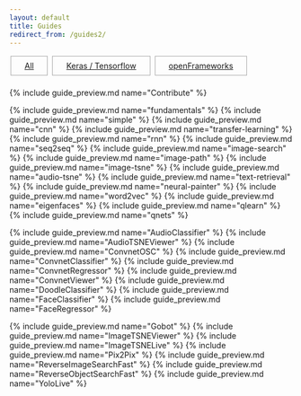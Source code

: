 ```yaml
---
layout: default
title: Guides
redirect_from: /guides2/
---
```


<style>
.project {
    width:280px;
    height:200px;
    margin:10px;
    padding:0px;
    position:relative;
    display:inline-block;
    text-align:left;
}

.overlay {
	width:100%;
    height:100%;
    position:absolute;
    top:0;
    left:0;
    display:inline-block;
    -webkit-box-sizing:border-box;
    -moz-box-sizing:border-box;
    box-sizing:border-box;
    color:white;
}

.overlay_title {
    font-size:1.25em;
    background:rgba(0,0,0,0.7);
    padding:7px;
}
/*
.overlay_description {
    font-size:1.1em;
    background:rgba(0,0,0,0.7);
    margin-top:0px;
    padding:4px;
    width: 100%;
    border-top: 1px solid rgba(255,255,255,0.45);
}*/
.overlay_summary {
    font-size:0.95em;
    background:rgba(0,0,0,0.7);
    display: none;
    margin-top:8px;
    /*padding:10px;*/
    width: 100%;
}
.project a:hover .overlay_summary {
    display:inline-block;
}
.overlay .overlay_summary li {
    padding:2px;
}



#platforms {
	margin-top:10px;
	margin-bottom:20px;
}
.platform {
	border: 1px solid #aaa;
	padding-bottom: 8px;
	padding-top: 8px;
	padding-left: 24px;
	padding-right: 24px;
	margin: 2px;
	display:inline-block;
}

</style>



<div id="platforms">
	<div id="platform_all" class="platform"><a href="javascript:displayAll();">All</a></div>
	<div id="platform_python" class="platform"><a href="javascript:displayByKey('python');">Keras / Tensorflow</a></div>
	<div id="platform_openframeworks" class="platform"><a href="javascript:displayByKey('openframeworks');">openFrameworks</a></div>
</div>


{% include guide_preview.md name="Contribute" %}

{% include guide_preview.md name="fundamentals" %}
{% include guide_preview.md name="simple" %}
{% include guide_preview.md name="cnn" %}
{% include guide_preview.md name="transfer-learning" %}
{% include guide_preview.md name="rnn" %}
{% include guide_preview.md name="seq2seq" %}
{% include guide_preview.md name="image-search" %}
{% include guide_preview.md name="image-path" %}
{% include guide_preview.md name="image-tsne" %}
{% include guide_preview.md name="audio-tsne" %}
{% include guide_preview.md name="text-retrieval" %}
{% include guide_preview.md name="neural-painter" %}
{% include guide_preview.md name="word2vec" %}
{% include guide_preview.md name="eigenfaces" %}
{% include guide_preview.md name="qlearn" %}
{% include guide_preview.md name="qnets" %}

{% include guide_preview.md name="AudioClassifier" %}
{% include guide_preview.md name="AudioTSNEViewer" %}
{% include guide_preview.md name="ConvnetOSC" %}
{% include guide_preview.md name="ConvnetClassifier" %}
{% include guide_preview.md name="ConvnetRegressor" %}
{% include guide_preview.md name="ConvnetViewer" %}
{% include guide_preview.md name="DoodleClassifier" %}
{% include guide_preview.md name="FaceClassifier" %}
{% include guide_preview.md name="FaceRegressor" %}

{% include guide_preview.md name="Gobot" %}
{% include guide_preview.md name="ImageTSNEViewer" %}
{% include guide_preview.md name="ImageTSNELive" %}
{% include guide_preview.md name="Pix2Pix" %}
{% include guide_preview.md name="ReverseImageSearchFast" %}
{% include guide_preview.md name="ReverseObjectSearchFast" %}
{% include guide_preview.md name="YoloLive" %}






<script>
// include guide_preview.md name="FacePredictor"
// include guide_preview.md name="ConvnetPredictor"

function highlightButton(keyword){
	document.getElementById("platform_python").style.border = "none";
	document.getElementById("platform_openframeworks").style.border = "none";
	document.getElementById("platform_all").style.border = "none";
	document.getElementById("platform_"+keyword).style.border = "1px solid #1abc9c";
}
function displayAll() {
	var d = document.getElementsByClassName("project");
	for(var i = 0; i < d.length; i++){ d[i].style.display = "inline-block"; }
	highlightButton('all');
};
function hideAll() {
	var d = document.getElementsByClassName("project");
	for(var i = 0; i < d.length; i++){ d[i].style.display = "none"; }	
};
function displayByKey(keyword) {
	hideAll();
	d = document.getElementsByClassName("project "+keyword);
	for(var i = 0; i < d.length; i++){ d[i].style.display = "inline-block"; }
	highlightButton(keyword);
};
displayAll();

</script>